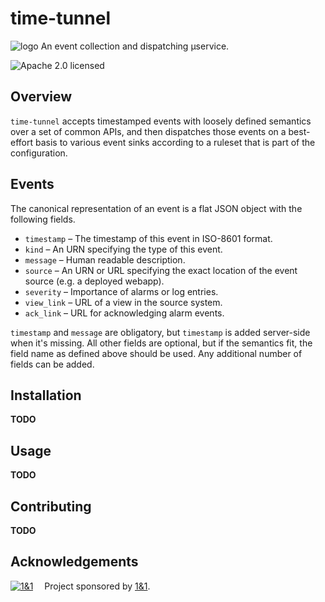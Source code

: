 # time-tunnel

![logo](https://raw.githubusercontent.com/Feed-The-Web/time-tunnel/master/static/img/logo-160.png)
An event collection and dispatching µservice.

![Apache 2.0 licensed](http://img.shields.io/badge/license-Apache_2.0-red.svg)


## Overview

`time-tunnel` accepts timestamped events with loosely defined semantics over a set of common APIs,
and then dispatches those events on a best-effort basis
to various event sinks according to a ruleset that is part of the configuration.


## Events

The canonical representation of an event is a flat JSON object with the following fields.

* `timestamp` – The timestamp of this event in ISO-8601 format.
* `kind` – An URN specifying the type of this event.
* `message` – Human readable description.
* `source` – An URN or URL specifying the exact location of the event source (e.g. a deployed webapp).
* `severity` – Importance of alarms or log entries.
* `view_link` – URL of a view in the source system.
* `ack_link` – URL for acknowledging alarm events.

`timestamp` and `message` are obligatory, but `timestamp` is added server-side when it's missing.
All other fields are optional, but if the semantics fit, the field name as defined above should be used.
Any additional number of fields can be added.


## Installation
**TODO**


## Usage
**TODO**


## Contributing
**TODO**


## Acknowledgements

[![1&1](https://raw.githubusercontent.com/1and1/1and1.github.io/master/images/1and1-logo-42.png)](https://github.com/1and1)  Project sponsored by [1&1](https://github.com/1and1).
